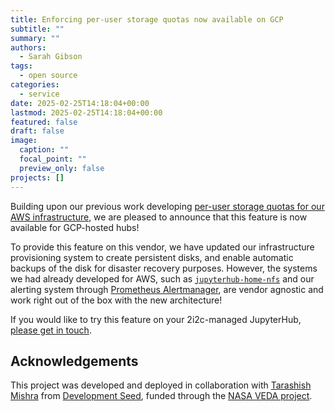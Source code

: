 ```yaml
---
title: Enforcing per-user storage quotas now available on GCP
subtitle: ""
summary: ""
authors:
  - Sarah Gibson
tags:
  - open source
categories:
  - service
date: 2025-02-25T14:18:04+00:00
lastmod: 2025-02-25T14:18:04+00:00
featured: false
draft: false
image:
  caption: ""
  focal_point: ""
  preview_only: false
projects: []
---
```


Building upon our previous work developing [per-user storage quotas for our AWS infrastructure](https://2i2c.org/blog/2025/per-user-storage-quota/), we are pleased to announce that this feature is now available for GCP-hosted hubs!

To provide this feature on this vendor, we have updated our infrastructure provisioning system to create persistent disks, and enable automatic backups of the disk for disaster recovery purposes. However, the systems we had already developed for AWS, such as [`jupyterhub-home-nfs`](https://github.com/2i2c-org/jupyterhub-home-nfs) and our alerting system through [Prometheus Alertmanager](https://prometheus.io/docs/alerting/latest/alertmanager/), are vendor agnostic and work right out of the box with the new architecture!

If you would like to try this feature on your 2i2c-managed JupyterHub, [please get in touch](https://docs.2i2c.org/support/).

## Acknowledgements

This project was developed and deployed in collaboration with [Tarashish Mishra](https://developmentseed.org/team/tarashish-mishra/) from [Development Seed](../../../collaborators/devseed/), funded through the [NASA VEDA project](../../../collaborators/nasa-veda/).